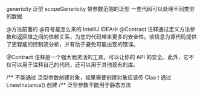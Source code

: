 genericity   泛型    scopeGenericity 带参数范围的泛型
一套代码可以处理不同类型的数据


@方法前面的  @符号是怎么来的
IntelliJ IDEA中 @Contract 注释通过定义方法参数和返回值之间的依赖关系，为您的代码带来更多的安全性。该信息为源代码提供了更智能的控制流分析，并有助于避免可能出现的错误。

@Contract 注释是一个强大而灵活的工具，可以让你的 API 的安全。此外，它不仅可以用于注释自己的代码，还可以用于其他现有的库。

/**
不能通过 泛型参数创建对象，如果需要创建对象应该传 Claa<T> t    通过 t.newInstance() 创建
/** 
泛型参数不能用于静态方法